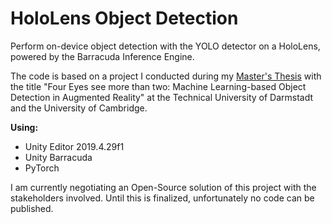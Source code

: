# HoloLens Object Detection
Perform on-device object detection with the YOLO detector on a HoloLens, powered by the Barracuda Inference Engine. 

The code is based on a project I conducted during my [Master's Thesis](https://github.com/janedoesrepo/HoloLens-ObjectDetection/blob/main/Masterthesis_v3.3_final.pdf) with the title "Four Eyes see more than two: Machine Learning-based Object Detection in Augmented Reality" at the Technical University of Darmstadt and the University of Cambridge.

**Using:**
 - Unity Editor 2019.4.29f1
 - Unity Barracuda
 - PyTorch

I am currently negotiating an Open-Source solution of this project with the stakeholders involved. Until this is finalized, unfortunately no code can be published.
